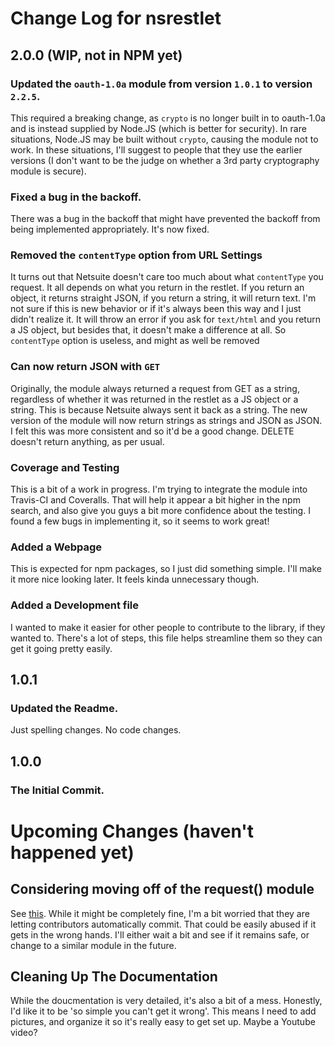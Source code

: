 # Change Log for nsrestlet

## 2.0.0  (WIP, not in NPM yet)
### Updated the `oauth-1.0a` module from version `1.0.1` to version `2.2.5`.
This required a breaking change, as `crypto` is no longer built in to oauth-1.0a and is instead supplied
by Node.JS (which is better for security).  In rare situations, Node.JS may be built without `crypto`,
causing the module not to work.  In these situations, I'll suggest to people that they use the earlier
versions (I don't want to be the judge on whether a 3rd party cryptography module is secure).
### Fixed a bug in the backoff.
There was a bug in the backoff that might have prevented the backoff from being implemented appropriately.
It's now fixed.
### Removed the `contentType` option from URL Settings
It turns out that Netsuite doesn't care too much about what `contentType` you request.  It all depends on
what you return in the restlet.  If you return an object, it returns straight JSON, if you return a string,
it will return text.  I'm not sure if this is new behavior or if it's always been this way and I just didn't
realize it.  It will throw an error if you ask for `text/html` and you return a JS object, but besides that,
it doesn't make a difference at all.  So `contentType` option is useless, and might as well be removed
### Can now return JSON with `GET`
Originally, the module always returned a request from GET as a string, regardless of whether it was returned
in the restlet as a JS object or a string.  This is because Netsuite always sent it back as a string.  The
new version of the module will now return strings as strings and JSON as JSON.  I felt this was more consistent
and so it'd be a good change.  DELETE doesn't return anything, as per usual.
### Coverage and Testing
This is a bit of a work in progress.  I'm trying to integrate the module into Travis-CI and Coveralls.  That
will help it appear a bit higher in the npm search, and also give you guys a bit more confidence about the
testing.  I found a few bugs in implementing it, so it seems to work great!
### Added a Webpage
This is expected for npm packages, so I just did something simple.  I'll make it more nice looking later.
It feels kinda unnecessary though.
### Added a Development file
I wanted to make it easier for other people to contribute to the library, if they wanted to.
There's a lot of steps, this file helps streamline them so they can get it going pretty easily.

## 1.0.1
### Updated the Readme.
Just spelling changes.  No code changes.

## 1.0.0
### The Initial Commit.


# Upcoming Changes (haven't happened yet)
## Considering moving off of the request() module
See [this](https://github.com/request/request/issues/3142).  While it might be completely fine, I'm
a bit worried that they are letting contributors automatically commit.  That could be easily abused
if it gets in the wrong hands.  I'll either wait a bit and see if it remains safe, or change to a
similar module in the future.
## Cleaning Up The Documentation
While the doucmentation is very detailed, it's also a bit of a mess.  Honestly, I'd like it to
be 'so simple you can't get it wrong'.  This means I need to add pictures, and organize it so
it's really easy to get set up.  Maybe a Youtube video?